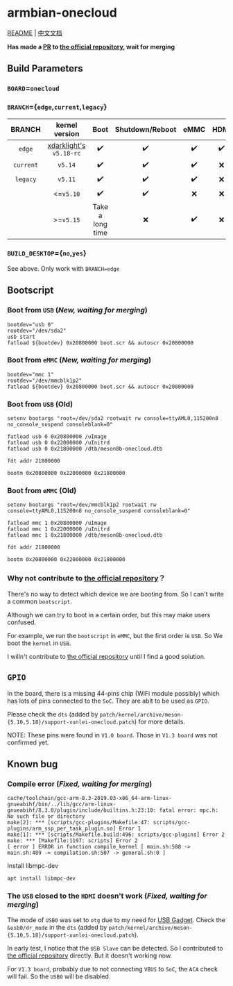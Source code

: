# armbian-onecloud
[README](README.md) | [中文文档](README_zh.md)

**Has made a [PR](https://github.com/armbian/build/pull/3873) to [the official repository](https://github.com/armbian/build), wait for merging**

## Build Parameters

### `BOARD`=`onecloud`

### `BRANCH`={`edge`,`current`,`legacy`}

| BRANCH    | kernel version                                                 | Boot             | Shutdown/Reboot | eMMC | HDMI | VPU |
| :-:       | :-:                                                            | :-:              | :-:             | :-:  | :-:  | :-: |
| `edge`    | [xdarklight's](https://github.com/xdarklight/linux) `v5.18-rc` | ✔️               | ✔️             | ✔️   | ✔️  | ✔️ |
| `current` | `v5.14`                                                        | ✔️               | ✔️             | ✔️   | ❌  | ❌ |
| `legacy`  | `v5.11`                                                        | ✔️               | ✔️             | ✔️   | ❌  | ❌ |
|           | <=`v5.10`                                                      | ✔️               | ✔️             | ❌   | ❌  | ❌ |
|           | >=`v5.15`                                                      | Take a long time | ❌             | ✔️   | ❌   | ❌ |

### `BUILD_DESKTOP`={`no`,`yes`}
See above. Only work with `BRANCH=edge`

## Bootscript

### Boot from `USB` (***New, waiting for merging***)

```
bootdev="usb 0"
rootdev="/dev/sda2"
usb start
fatload ${bootdev} 0x20800000 boot.scr && autoscr 0x20800000
```

### Boot from `eMMC` (***New, waiting for merging***)

```
bootdev="mmc 1"
rootdev="/dev/mmcblk1p2"
fatload ${bootdev} 0x20800000 boot.scr && autoscr 0x20800000
```

### Boot from `USB` (Old)

```
setenv bootargs "root=/dev/sda2 rootwait rw console=ttyAML0,115200n8 no_console_suspend consoleblank=0"

fatload usb 0 0x20800000 /uImage
fatload usb 0 0x22000000 /uInitrd
fatload usb 0 0x21800000 /dtb/meson8b-onecloud.dtb

fdt addr 21800000

bootm 0x20800000 0x22000000 0x21800000
```

### Boot from `eMMC` (Old)

```
setenv bootargs "root=/dev/mmcblk1p2 rootwait rw console=ttyAML0,115200n8 no_console_suspend consoleblank=0"

fatload mmc 1 0x20800000 /uImage
fatload mmc 1 0x22000000 /uInitrd
fatload mmc 1 0x21800000 /dtb/meson8b-onecloud.dtb

fdt addr 21800000

bootm 0x20800000 0x22000000 0x21800000
```

### Why not contribute to [the official repository](https://github.com/armbian/build)？

There's no way to detect which device we are booting from. So I can't write a common `bootscript`.

Although we can try to boot in a certain order, but this may make users confused.

For example, we run the `bootscript` in `eMMC`, but the first order is `USB`. So We boot the `kernel` in `USB`.

I willn't contribute to [the official repository](https://github.com/armbian/build) until I find a good solution.

## `GPIO`

In the board, there is a missing 44-pins chip (WiFi module possibly) which has lots of pins connected to the `SoC`. They are ablt to be used as `GPIO`.

Please check the `dts` (added by `patch/kernel/archive/meson-{5.10,5.18}/support-xunlei-onecloud.patch`) for more details.

NOTE: These pins were found in `V1.0 board`. Those in `V1.3 board` was not confirmed yet.

## Known bug

### Compile error (***Fixed, waiting for merging***)

```
cache/toolchain/gcc-arm-8.3-2019.03-x86_64-arm-linux-gnueabihf/bin/../lib/gcc/arm-linux-gnueabihf/8.3.0/plugin/include/builtins.h:23:10: fatal error: mpc.h: No such file or directory
make[2]: *** [scripts/gcc-plugins/Makefile:47: scripts/gcc-plugins/arm_ssp_per_task_plugin.so] Error 1
make[1]: *** [scripts/Makefile.build:496: scripts/gcc-plugins] Error 2
make: *** [Makefile:1197: scripts] Error 2
[ error ] ERROR in function compile_kernel [ main.sh:588 -> main.sh:489 -> compilation.sh:507 -> general.sh:0 ]
```

Install libmpc-dev

```
apt install libmpc-dev
```

### The `USB` closed to the `HDMI` doesn't work (***Fixed, waiting for merging***)

The mode of `USB0` was set to `otg` due to my need for [USB Gadget](https://www.kernel.org/doc/html/latest/driver-api/usb/gadget.html). Check the `&usb0/dr_mode` in the `dts` (added by `patch/kernel/archive/meson-{5.10,5.18}/support-xunlei-onecloud.patch`).

In early test, I notice that the `USB Slave` can be detected. So I contributed to [the official repository](https://github.com/armbian/build) directly. But it doesn't working now.

For `V1.3 board`, probably due to not connecting `VBUS` to `SoC`, the `ACA` check will fail. So the `USB0` will be disabled.
